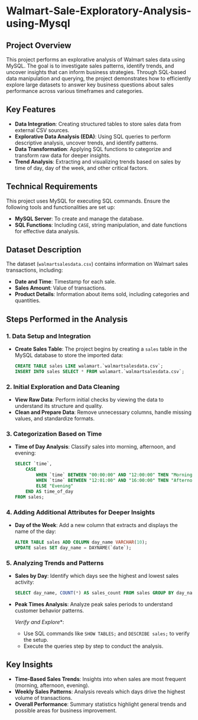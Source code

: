 # Walmart-Sale-Exploratory-Analysis-using-Mysql

## Project Overview
This project performs an explorative analysis of Walmart sales data using MySQL. The goal is to investigate sales patterns, identify trends, and uncover insights that can inform business strategies. Through SQL-based data manipulation and querying, the project demonstrates how to efficiently explore large datasets to answer key business questions about sales performance across various timeframes and categories.

## Key Features
- **Data Integration**: Creating structured tables to store sales data from external CSV sources.
- **Explorative Data Analysis (EDA)**: Using SQL queries to perform descriptive analysis, uncover trends, and identify patterns.
- **Data Transformation**: Applying SQL functions to categorize and transform raw data for deeper insights.
- **Trend Analysis**: Extracting and visualizing trends based on sales by time of day, day of the week, and other critical factors.

## Technical Requirements
This project uses MySQL for executing SQL commands. Ensure the following tools and functionalities are set up:
- **MySQL Server**: To create and manage the database.
- **SQL Functions**: Including `CASE`, string manipulation, and date functions for effective data analysis.

## Dataset Description
The dataset (`walmartsalesdata.csv`) contains information on Walmart sales transactions, including:
- **Date and Time**: Timestamp for each sale.
- **Sales Amount**: Value of transactions.
- **Product Details**: Information about items sold, including categories and quantities.

## Steps Performed in the Analysis

### 1. Data Setup and Integration
- **Create Sales Table**: The project begins by creating a `sales` table in the MySQL database to store the imported data:
    ```sql
    CREATE TABLE sales LIKE walamart.`walmartsalesdata.csv`;
    INSERT INTO sales SELECT * FROM walamart.`walmartsalesdata.csv`;
    ```

### 2. Initial Exploration and Data Cleaning
- **View Raw Data**: Perform initial checks by viewing the data to understand its structure and quality.
- **Clean and Prepare Data**: Remove unnecessary columns, handle missing values, and standardize formats.

### 3. Categorization Based on Time
- **Time of Day Analysis**: Classify sales into morning, afternoon, and evening:
    ```sql
    SELECT `time`,
        CASE
            WHEN `time` BETWEEN "00:00:00" AND "12:00:00" THEN "Morning"
            WHEN `time` BETWEEN "12:01:00" AND "16:00:00" THEN "Afternoon"
            ELSE "Evening"
        END AS time_of_day
    FROM sales;
    ```

### 4. Adding Additional Attributes for Deeper Insights
- **Day of the Week**: Add a new column that extracts and displays the name of the day:
    ```sql
    ALTER TABLE sales ADD COLUMN day_name VARCHAR(10);
    UPDATE sales SET day_name = DAYNAME(`date`);
    ```

### 5. Analyzing Trends and Patterns
- **Sales by Day**: Identify which days see the highest and lowest sales activity:
    ```sql
    SELECT day_name, COUNT(*) AS sales_count FROM sales GROUP BY day_name ORDER BY sales_count DESC;
    ```
- **Peak Times Analysis**: Analyze peak sales periods to understand customer behavior patterns.


    *Verify and Explore**:
    - Use SQL commands like `SHOW TABLES;` and `DESCRIBE sales;` to verify the setup.
    - Execute the queries step by step to conduct the analysis.

## Key Insights
- **Time-Based Sales Trends**: Insights into when sales are most frequent (morning, afternoon, evening).
- **Weekly Sales Patterns**: Analysis reveals which days drive the highest volume of transactions.
- **Overall Performance**: Summary statistics highlight general trends and possible areas for business improvement.

